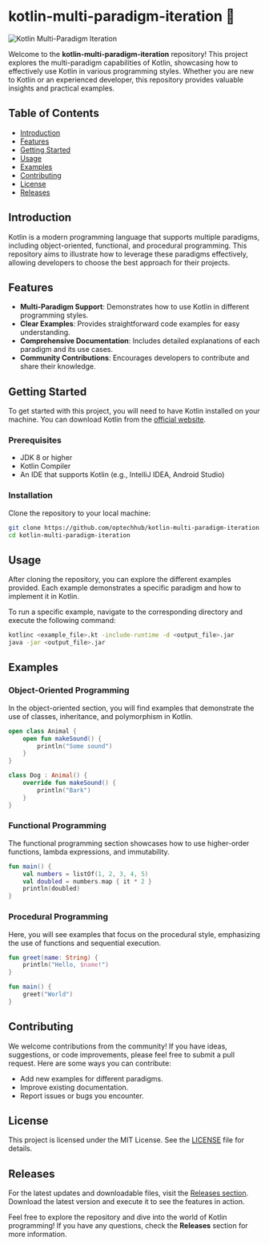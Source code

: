 # kotlin-multi-paradigm-iteration 🚀

![Kotlin Multi-Paradigm Iteration](https://img.shields.io/badge/kotlin-multi--paradigm-brightgreen)

Welcome to the **kotlin-multi-paradigm-iteration** repository! This project explores the multi-paradigm capabilities of Kotlin, showcasing how to effectively use Kotlin in various programming styles. Whether you are new to Kotlin or an experienced developer, this repository provides valuable insights and practical examples.

## Table of Contents

- [Introduction](#introduction)
- [Features](#features)
- [Getting Started](#getting-started)
- [Usage](#usage)
- [Examples](#examples)
- [Contributing](#contributing)
- [License](#license)
- [Releases](#releases)

## Introduction

Kotlin is a modern programming language that supports multiple paradigms, including object-oriented, functional, and procedural programming. This repository aims to illustrate how to leverage these paradigms effectively, allowing developers to choose the best approach for their projects.

## Features

- **Multi-Paradigm Support**: Demonstrates how to use Kotlin in different programming styles.
- **Clear Examples**: Provides straightforward code examples for easy understanding.
- **Comprehensive Documentation**: Includes detailed explanations of each paradigm and its use cases.
- **Community Contributions**: Encourages developers to contribute and share their knowledge.

## Getting Started

To get started with this project, you will need to have Kotlin installed on your machine. You can download Kotlin from the [official website](https://kotlinlang.org/).

### Prerequisites

- JDK 8 or higher
- Kotlin Compiler
- An IDE that supports Kotlin (e.g., IntelliJ IDEA, Android Studio)

### Installation

Clone the repository to your local machine:

```bash
git clone https://github.com/optechhub/kotlin-multi-paradigm-iteration.git
cd kotlin-multi-paradigm-iteration
```

## Usage

After cloning the repository, you can explore the different examples provided. Each example demonstrates a specific paradigm and how to implement it in Kotlin.

To run a specific example, navigate to the corresponding directory and execute the following command:

```bash
kotlinc <example_file>.kt -include-runtime -d <output_file>.jar
java -jar <output_file>.jar
```

## Examples

### Object-Oriented Programming

In the object-oriented section, you will find examples that demonstrate the use of classes, inheritance, and polymorphism in Kotlin.

```kotlin
open class Animal {
    open fun makeSound() {
        println("Some sound")
    }
}

class Dog : Animal() {
    override fun makeSound() {
        println("Bark")
    }
}
```

### Functional Programming

The functional programming section showcases how to use higher-order functions, lambda expressions, and immutability.

```kotlin
fun main() {
    val numbers = listOf(1, 2, 3, 4, 5)
    val doubled = numbers.map { it * 2 }
    println(doubled)
}
```

### Procedural Programming

Here, you will see examples that focus on the procedural style, emphasizing the use of functions and sequential execution.

```kotlin
fun greet(name: String) {
    println("Hello, $name!")
}

fun main() {
    greet("World")
}
```

## Contributing

We welcome contributions from the community! If you have ideas, suggestions, or code improvements, please feel free to submit a pull request. Here are some ways you can contribute:

- Add new examples for different paradigms.
- Improve existing documentation.
- Report issues or bugs you encounter.

## License

This project is licensed under the MIT License. See the [LICENSE](LICENSE) file for details.

## Releases

For the latest updates and downloadable files, visit the [Releases section](https://github.com/optechhub/kotlin-multi-paradigm-iteration/releases). Download the latest version and execute it to see the features in action.

Feel free to explore the repository and dive into the world of Kotlin programming! If you have any questions, check the **Releases** section for more information.